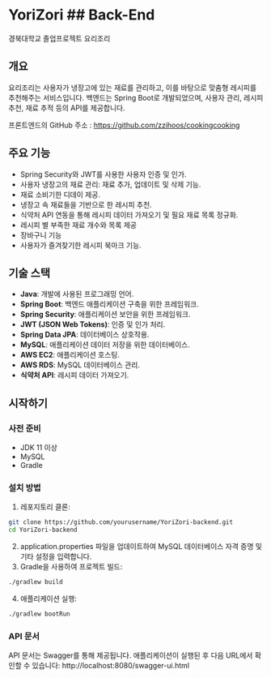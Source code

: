 # YoriZori ## Back-End
경북대학교 졸업프로젝트 요리조리

## 개요
요리조리는 사용자가 냉장고에 있는 재료를 관리하고, 이를 바탕으로 맞춤형 레시피를 추천해주는 서비스입니다. 백엔드는 Spring Boot로 개발되었으며, 사용자 관리, 레시피 추천, 재료 추적 등의 API를 제공합니다.

프론트엔드의 GitHub 주소 : https://github.com/zzihoos/cookingcooking

## 주요 기능
- Spring Security와 JWT를 사용한 사용자 인증 및 인가.
- 사용자 냉장고의 재료 관리: 재료 추가, 업데이트 및 삭제 기능.
- 재료 소비기한 디데이 제공.
- 냉장고 속 재료들을 기반으로 한 레시피 추천.
- 식약처 API 연동을 통해 레시피 데이터 가져오기 및 필요 재료 목록 정규화.
- 레시피 별 부족한 재료 개수와 목록 제공
- 장바구니 기능
- 사용자가 즐겨찾기한 레시피 북마크 기능.


## 기술 스택
- **Java**: 개발에 사용된 프로그래밍 언어.
- **Spring Boot**: 백엔드 애플리케이션 구축을 위한 프레임워크.
- **Spring Security**: 애플리케이션 보안을 위한 프레임워크.
- **JWT (JSON Web Tokens)**: 인증 및 인가 처리.
- **Spring Data JPA**: 데이터베이스 상호작용.
- **MySQL**: 애플리케이션 데이터 저장을 위한 데이터베이스.
- **AWS EC2**: 애플리케이션 호스팅.
- **AWS RDS**: MySQL 데이터베이스 관리.
- **식약처 API**: 레시피 데이터 가져오기.

## 시작하기
### 사전 준비
- JDK 11 이상
- MySQL
- Gradle

### 설치 방법
1.  레포지토리 클론:
   ```sh
   git clone https://github.com/yourusername/YoriZori-backend.git
   cd YoriZori-backend
   ```
2.	application.properties 파일을 업데이트하여 MySQL 데이터베이스 자격 증명 및 기타 설정을 입력합니다.
3.	Gradle을 사용하여 프로젝트 빌드:
   ```sh
   ./gradlew build
   ```
4.  애플리케이션 실행:
   ```sh
   ./gradlew bootRun
   ```

### API 문서 

API 문서는 Swagger를 통해 제공됩니다. 애플리케이션이 실행된 후 다음 URL에서 확인할 수 있습니다:
http://localhost:8080/swagger-ui.html
